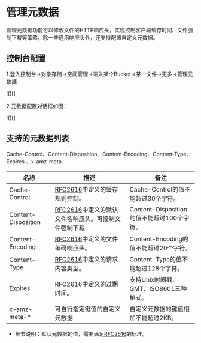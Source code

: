 # 管理元数据

管理元数据功能可以修改文件的HTTP响应头，实现控制客户端缓存时间、文件强制下载等策略。除一些通用响应头外，还支持配置自定义元数据。

## 控制台配置

1.登入控制台->对象存储->空间管理->进入某个Bucket->某一文件->更多->管理元数据

!()[]

2.元数据配置对话框如图：

!()[]

## 支持的元数据列表

Cache-Control、Content-Disposition、Content-Encoding、Content-Type、Expires
、x-amz-meta-

名称|描述|备注
---|---|---
Cache-Control|[RFC2616](https://www.ietf.org/rfc/rfc2616.txt?spm=a2c4g.11186623.2.9.5b613bdb255OGR&file=rfc2616.txt)中定义的缓存规则控制。|Cache-Control的值不能超过30个字符。
Content-Disposition|[RFC2616](https://www.ietf.org/rfc/rfc2616.txt?spm=a2c4g.11186623.2.9.5b613bdb255OGR&file=rfc2616.txt)中定义的默认文件名响应头。可控制文件强制下载|Content-Disposition的值不能超过100个字符。
Content-Encoding|[RFC2616](https://www.ietf.org/rfc/rfc2616.txt?spm=a2c4g.11186623.2.9.5b613bdb255OGR&file=rfc2616.txt)中定义的文件编码响应头。|Content-Encoding的值不能超过20个字符。
Content-Type|[RFC2616](https://www.ietf.org/rfc/rfc2616.txt?spm=a2c4g.11186623.2.9.5b613bdb255OGR&file=rfc2616.txt)中定义的请求内容类型。|Content-Type的值不能超过128个字符。
Expires|[RFC2616](https://www.ietf.org/rfc/rfc2616.txt?spm=a2c4g.11186623.2.9.5b613bdb255OGR&file=rfc2616.txt)中定义的过期时间。|支持Unix时间戳、GMT、ISO8601三种格式。 
x-amz-meta-\*|可自行指定键值的自定义元数据|自定义元数据的键值相加不能超过2KB。

* 细节说明：默认元数据的值，需要满足[RFC2616](https://www.ietf.org/rfc/rfc2616.txt?spm=a2c4g.11186623.2.9.5b613bdb255OGR&file=rfc2616.txt)的标准。

